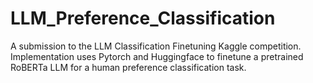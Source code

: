 # LLM_Preference_Classification
A submission to the LLM Classification Finetuning Kaggle competition. Implementation uses Pytorch and Huggingface to finetune a pretrained RoBERTa LLM for a human preference classification task.
